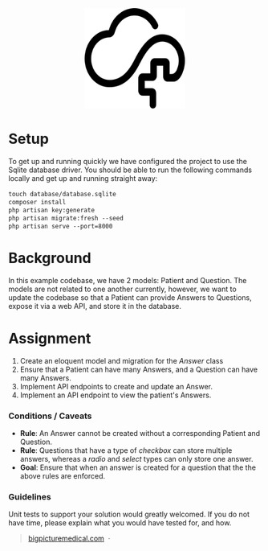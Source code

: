 <h3 align="center">
  <br>
  <a href="https://www.bigpicturemedical.com"><img src="/public/logo.svg" alt="Big Picture" width="200" height="200px"></a>
  <br>
</h3>

# Setup
To get up and running quickly we have configured the project to use the Sqlite database driver.
You should be able to run the following commands locally and get up and running straight away:
```
touch database/database.sqlite
composer install
php artisan key:generate
php artisan migrate:fresh --seed
php artisan serve --port=8000
```

# Background
In this example codebase, we have 2 models: Patient and Question.
The models are not related to one another currently, however, we want to update the codebase so that a Patient can provide Answers to Questions, expose it via a web API, and store it in the database.

# Assignment
 1. Create an eloquent model and migration for the *Answer* class
 2. Ensure that a Patient can have many Answers, and a Question can have many Answers.
 3. Implement API endpoints to create and update an Answer. 
 4. Implement an API endpoint to view the patient's Answers.

### Conditions / Caveats
- **Rule**: An Answer cannot be created without a corresponding Patient and Question.
- **Rule**: Questions that have a type of *checkbox* can store multiple answers, whereas a *radio* and *select* types can only store one answer.
- **Goal**: Ensure that when an answer is created for a question that the the above rules are enforced. 

### Guidelines
Unit tests to support your solution would greatly welcomed. 
If you do not have time, please explain what you would have tested for, and how.


> [bigpicturemedical.com](https://www.bigpicturemedical.com) &nbsp;&middot;&nbsp;
